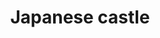 ---
layout: smileys&emotion
title: Japanese castle
emoji: japanese_castle
permalink: 🏯.html
image: assets/img/3moji/japanese_castle.png
---